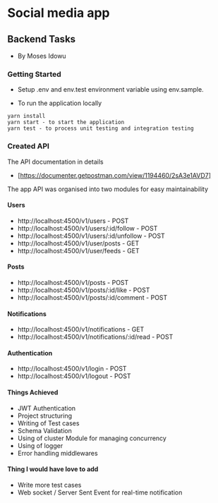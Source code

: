 # Social media app

## Backend Tasks
- By Moses Idowu
### Getting Started
- Setup .env and env.test environment variable using env.sample.

- To run the application locally

```
yarn install
yarn start - to start the application
yarn test - to process unit testing and integration testing
```


### Created API
The API documentation in details
- [https://documenter.getpostman.com/view/1194460/2sA3e1AVD7]
  
The app API was organised into two modules for easy maintainability
#### Users
- http://localhost:4500/v1/users - POST
- http://localhost:4500/v1/users/:id/follow - POST
- http://localhost:4500/v1/users/:id/unfollow - POST
- http://localhost:4500/v1/user/posts - GET
- http://localhost:4500/v1/user/feeds - GET


#### Posts
- http://localhost:4500/v1/posts - POST
- http://localhost:4500/v1/posts/:id/like - POST
- http://localhost:4500/v1/posts/:id/comment - POST


#### Notifications
- http://localhost:4500/v1/notifications - GET
- http://localhost:4500/v1/notifications/:id/read - POST

  
#### Authentication
- http://localhost:4500/v1/login - POST
- http://localhost:4500/v1/logout - POST

#### Things Achieved
- JWT Authentication
- Project structuring
- Writing of Test cases
- Schema Validation
- Using of cluster Module for managing concurrency
- Using of logger
- Error handling middlewares

#### Thing I would have love to add
- Write more test cases
- Web socket / Server Sent Event for real-time notification
